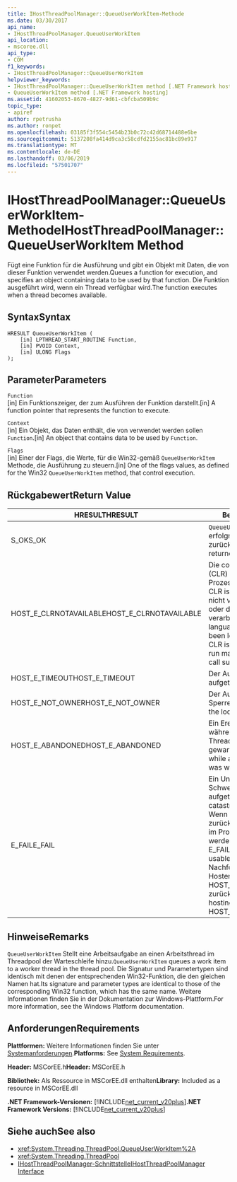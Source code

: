```yaml
---
title: IHostThreadPoolManager::QueueUserWorkItem-Methode
ms.date: 03/30/2017
api_name:
- IHostThreadPoolManager.QueueUserWorkItem
api_location:
- mscoree.dll
api_type:
- COM
f1_keywords:
- IHostThreadPoolManager::QueueUserWorkItem
helpviewer_keywords:
- IHostThreadPoolManager::QueueUserWorkItem method [.NET Framework hosting]
- QueueUserWorkItem method [.NET Framework hosting]
ms.assetid: 41602053-8670-4827-9d61-cbfcba509b9c
topic_type:
- apiref
author: rpetrusha
ms.author: ronpet
ms.openlocfilehash: 03185f3f554c5454b23b0c72c42d68714488e6be
ms.sourcegitcommit: 5137208fa414d9ca3c58cdfd2155ac81bc89e917
ms.translationtype: MT
ms.contentlocale: de-DE
ms.lasthandoff: 03/06/2019
ms.locfileid: "57501707"
---
```

# <a name="ihostthreadpoolmanagerqueueuserworkitem-method"></a><span data-ttu-id="1128a-102">IHostThreadPoolManager::QueueUserWorkItem-Methode</span><span class="sxs-lookup"><span data-stu-id="1128a-102">IHostThreadPoolManager::QueueUserWorkItem Method</span></span>
<span data-ttu-id="1128a-103">Fügt eine Funktion für die Ausführung und gibt ein Objekt mit Daten, die von dieser Funktion verwendet werden.</span><span class="sxs-lookup"><span data-stu-id="1128a-103">Queues a function for execution, and specifies an object containing data to be used by that function.</span></span> <span data-ttu-id="1128a-104">Die Funktion ausgeführt wird, wenn ein Thread verfügbar wird.</span><span class="sxs-lookup"><span data-stu-id="1128a-104">The function executes when a thread becomes available.</span></span>  
  
## <a name="syntax"></a><span data-ttu-id="1128a-105">Syntax</span><span class="sxs-lookup"><span data-stu-id="1128a-105">Syntax</span></span>  
  
```  
HRESULT QueueUserWorkItem (  
    [in] LPTHREAD_START_ROUTINE Function,  
    [in] PVOID Context,  
    [in] ULONG Flags  
);  
```  
  
## <a name="parameters"></a><span data-ttu-id="1128a-106">Parameter</span><span class="sxs-lookup"><span data-stu-id="1128a-106">Parameters</span></span>  
 `Function`  
 <span data-ttu-id="1128a-107">[in] Ein Funktionszeiger, der zum Ausführen der Funktion darstellt.</span><span class="sxs-lookup"><span data-stu-id="1128a-107">[in] A function pointer that represents the function to execute.</span></span>  
  
 `Context`  
 <span data-ttu-id="1128a-108">[in] Ein Objekt, das Daten enthält, die von verwendet werden sollen `Function`.</span><span class="sxs-lookup"><span data-stu-id="1128a-108">[in] An object that contains data to be used by `Function`.</span></span>  
  
 `Flags`  
 <span data-ttu-id="1128a-109">[in] Einer der Flags, die Werte, für die Win32-gemäß `QueueUserWorkItem` Methode, die Ausführung zu steuern.</span><span class="sxs-lookup"><span data-stu-id="1128a-109">[in] One of the flags values, as defined for the Win32 `QueueUserWorkItem` method, that control execution.</span></span>  
  
## <a name="return-value"></a><span data-ttu-id="1128a-110">Rückgabewert</span><span class="sxs-lookup"><span data-stu-id="1128a-110">Return Value</span></span>  
  
|<span data-ttu-id="1128a-111">HRESULT</span><span class="sxs-lookup"><span data-stu-id="1128a-111">HRESULT</span></span>|<span data-ttu-id="1128a-112">Beschreibung</span><span class="sxs-lookup"><span data-stu-id="1128a-112">Description</span></span>|  
|-------------|-----------------|  
|<span data-ttu-id="1128a-113">S_OK</span><span class="sxs-lookup"><span data-stu-id="1128a-113">S_OK</span></span>|<span data-ttu-id="1128a-114">`QueueUserWorkItem` wurde erfolgreich zurückgegeben.</span><span class="sxs-lookup"><span data-stu-id="1128a-114">`QueueUserWorkItem` returned successfully.</span></span>|  
|<span data-ttu-id="1128a-115">HOST_E_CLRNOTAVAILABLE</span><span class="sxs-lookup"><span data-stu-id="1128a-115">HOST_E_CLRNOTAVAILABLE</span></span>|<span data-ttu-id="1128a-116">Die common Language Runtime (CLR) wurde nicht in einen Prozess geladen wurde, oder die CLR ist in einem Zustand, in dem nicht verwalteten Code ausführen oder den Aufruf erfolgreich zu verarbeiten.</span><span class="sxs-lookup"><span data-stu-id="1128a-116">The common language runtime (CLR) has not been loaded into a process, or the CLR is in a state in which it cannot run managed code or process the call successfully.</span></span>|  
|<span data-ttu-id="1128a-117">HOST_E_TIMEOUT</span><span class="sxs-lookup"><span data-stu-id="1128a-117">HOST_E_TIMEOUT</span></span>|<span data-ttu-id="1128a-118">Der Aufruf ist ein Timeout aufgetreten.</span><span class="sxs-lookup"><span data-stu-id="1128a-118">The call timed out.</span></span>|  
|<span data-ttu-id="1128a-119">HOST_E_NOT_OWNER</span><span class="sxs-lookup"><span data-stu-id="1128a-119">HOST_E_NOT_OWNER</span></span>|<span data-ttu-id="1128a-120">Der Aufrufer ist nicht Besitzer der Sperre.</span><span class="sxs-lookup"><span data-stu-id="1128a-120">The caller does not own the lock.</span></span>|  
|<span data-ttu-id="1128a-121">HOST_E_ABANDONED</span><span class="sxs-lookup"><span data-stu-id="1128a-121">HOST_E_ABANDONED</span></span>|<span data-ttu-id="1128a-122">Ein Ereignis wurde abgebrochen, während sich der blockierte Thread oder eine Fiber darauf gewartet.</span><span class="sxs-lookup"><span data-stu-id="1128a-122">An event was canceled while a blocked thread or fiber was waiting on it.</span></span>|  
|<span data-ttu-id="1128a-123">E_FAIL</span><span class="sxs-lookup"><span data-stu-id="1128a-123">E_FAIL</span></span>|<span data-ttu-id="1128a-124">Ein Unbekannter Schwerwiegender Fehler ist aufgetreten.</span><span class="sxs-lookup"><span data-stu-id="1128a-124">An unknown catastrophic failure occurred.</span></span> <span data-ttu-id="1128a-125">Wenn eine Methode E_FAIL zurückgibt, ist die CLR nicht mehr im Prozess verwendet werden.</span><span class="sxs-lookup"><span data-stu-id="1128a-125">When a method returns E_FAIL, the CLR is no longer usable within the process.</span></span> <span data-ttu-id="1128a-126">Nachfolgende Aufrufe zum Hosten der Methoden HOST_E_CLRNOTAVAILABLE zurück.</span><span class="sxs-lookup"><span data-stu-id="1128a-126">Subsequent calls to hosting methods return HOST_E_CLRNOTAVAILABLE.</span></span>|  
  
## <a name="remarks"></a><span data-ttu-id="1128a-127">Hinweise</span><span class="sxs-lookup"><span data-stu-id="1128a-127">Remarks</span></span>  
 <span data-ttu-id="1128a-128">`QueueUserWorkItem` Stellt eine Arbeitsaufgabe an einen Arbeitsthread im Threadpool der Warteschleife hinzu.</span><span class="sxs-lookup"><span data-stu-id="1128a-128">`QueueUserWorkItem` queues a work item to a worker thread in the thread pool.</span></span> <span data-ttu-id="1128a-129">Die Signatur und Parametertypen sind identisch mit denen der entsprechenden Win32-Funktion, die den gleichen Namen hat.</span><span class="sxs-lookup"><span data-stu-id="1128a-129">Its signature and parameter types are identical to those of the corresponding Win32 function, which has the same name.</span></span> <span data-ttu-id="1128a-130">Weitere Informationen finden Sie in der Dokumentation zur Windows-Plattform.</span><span class="sxs-lookup"><span data-stu-id="1128a-130">For more information, see the Windows Platform documentation.</span></span>  
  
## <a name="requirements"></a><span data-ttu-id="1128a-131">Anforderungen</span><span class="sxs-lookup"><span data-stu-id="1128a-131">Requirements</span></span>  
 <span data-ttu-id="1128a-132">**Plattformen:** Weitere Informationen finden Sie unter [Systemanforderungen](../../../../docs/framework/get-started/system-requirements.md).</span><span class="sxs-lookup"><span data-stu-id="1128a-132">**Platforms:** See [System Requirements](../../../../docs/framework/get-started/system-requirements.md).</span></span>  
  
 <span data-ttu-id="1128a-133">**Header:** MSCorEE.h</span><span class="sxs-lookup"><span data-stu-id="1128a-133">**Header:** MSCorEE.h</span></span>  
  
 <span data-ttu-id="1128a-134">**Bibliothek:** Als Ressource in MSCorEE.dll enthalten</span><span class="sxs-lookup"><span data-stu-id="1128a-134">**Library:** Included as a resource in MSCorEE.dll</span></span>  
  
 <span data-ttu-id="1128a-135">**.NET Framework-Versionen:** [!INCLUDE[net_current_v20plus](../../../../includes/net-current-v20plus-md.md)]</span><span class="sxs-lookup"><span data-stu-id="1128a-135">**.NET Framework Versions:** [!INCLUDE[net_current_v20plus](../../../../includes/net-current-v20plus-md.md)]</span></span>  
  
## <a name="see-also"></a><span data-ttu-id="1128a-136">Siehe auch</span><span class="sxs-lookup"><span data-stu-id="1128a-136">See also</span></span>
- <xref:System.Threading.ThreadPool.QueueUserWorkItem%2A>
- <xref:System.Threading.ThreadPool>
- [<span data-ttu-id="1128a-137">IHostThreadPoolManager-Schnittstelle</span><span class="sxs-lookup"><span data-stu-id="1128a-137">IHostThreadPoolManager Interface</span></span>](../../../../docs/framework/unmanaged-api/hosting/ihostthreadpoolmanager-interface.md)
